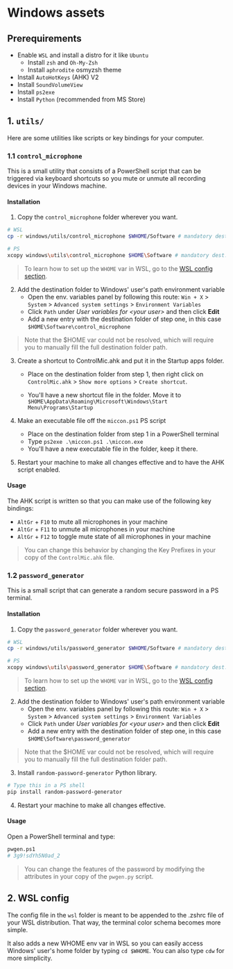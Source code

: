 # Windows assets

## Prerequirements

* Enable `WSL` and install a distro for it like `Ubuntu`
  * Install `zsh` and `Oh-My-Zsh`
  * Install `aphrodite` osmyzsh theme
* Install `AutoHotKeys` (AHK) V2
* Install `SoundVolumeView`
* Install `ps2exe`
* Install `Python` (recommended from MS Store)

## 1. `utils/`

Here are some utilities like scripts or key bindings for your computer.

### 1.1 `control_microphone`

This is a small utility that consists of a PowerShell script that can be triggered via keyboard shortcuts so you mute or unmute all recording devices in your Windows machine.

#### Installation

1. Copy the `control_microphone` folder wherever you want.

```bash
# WSL
cp -r windows/utils/control_microphone $WHOME/Software # mandatory dest. folder

# PS
xcopy windows\utils\control_microphone $HOME\Software # mandatory dest. folder
``` 
> To learn how to set up the `WHOME` var in WSL, go to the [WSL config section](#2-wsl-config).

2. Add the destination folder to Windows' user's path environment variable
    * Open the env. variables panel by following this route: `Win + X` > `System` > `Advanced system settings` > `Environment Variables`
    * Click `Path` under _User variables for \<your user\>_ and then click __Edit__
    * Add a new entry with the destination folder of step one, in this case `$HOME\Software\control_microphone`

> Note that the $HOME var could not be resolved, which will require you to manually fill the full destination folder path.

3. Create a shortcut to ControlMic.ahk and put it in the Startup apps folder.

    * Place on the destination folder from step 1, then right click on `ControlMic.ahk` > `Show more options` > `Create shortcut`.

    * You'll have a new shortcut file in the folder. Move it to `$HOME\AppData\Roaming\Microsoft\Windows\Start Menu\Programs\Startup`

4. Make an executable file off the `miccon.ps1` PS script
    * Place on the destination folder from step 1 in a PowerShell terminal
    * Type `ps2exe .\miccon.ps1 .\miccon.exe`
    * You'll have a new executable file in the folder, keep it there.

5. Restart your machine to make all changes effective and to have the AHK script enabled.

#### Usage

The AHK script is written so that you can make use of the following key bindings:

* `AltGr` + `F10` to mute all microphones in your machine
* `AltGr` + `F11` to unmute all microphones in your machine
* `AltGr` + `F12` to toggle mute state of all microphones in your machine

> You can change this behavior by changing the Key Prefixes in your copy of the `ControlMic.ahk` file.

### 1.2 `password_generator`

This is a small script that can generate a random secure password in a PS terminal.

#### Installation

1. Copy the `password_generator` folder wherever you want.

```bash
# WSL
cp -r windows/utils/password_generator $WHOME/Software # mandatory dest. folder

# PS
xcopy windows\utils\password_generator $HOME\Software # mandatory dest. folder
```
> To learn how to set up the `WHOME` var in WSL, go to the [WSL config section](#2-wsl-config).

2. Add the destination folder to Windows' user's path environment variable
    * Open the env. variables panel by following this route: `Win + X` > `System` > `Advanced system settings` > `Environment Variables`
    * Click `Path` under _User variables for \<your user\>_ and then click __Edit__
    * Add a new entry with the destination folder of step one, in this case `$HOME\Software\password_generator`

> Note that the $HOME var could not be resolved, which will require you to manually fill the full destination folder path.

3. Install `random-password-generator` Python library.

```bash
# Type this in a PS shell
pip install random-password-generator
```

4. Restart your machine to make all changes effective.

#### Usage

Open a PowerShell terminal and type:

```bash
pwgen.ps1
# 3g9!sdYh5N0ad_2
```
> You can change the features of the password by modifying the attributes in your copy of the `pwgen.py` script.

## 2. WSL config

The config file in the `wsl` folder is meant to be appended to the .zshrc file of your WSL distribution. That way, the terminal color schema becomes more simple.

It also adds a new WHOME env var in WSL so you can easily access Windows' user's home folder by typing `cd $WHOME`. You can also type `cdw` for more simplicity.